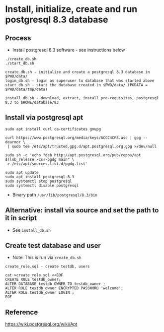 # Install, initialize, create and run postgresql 8.3 database

## Process

* Install postgresql 8.3 software - see instructions below

```
./create_db.sh
./start_db.sh
```

```
create_db.sh - initialize and create a postgresql 8.3 database in $PWD/data/
login_db.sh - login as superuser to database that was started above
start_db.sh - start the database created in $PWD/data/ (PGDATA = $PWD/data/tmp/data)

install_db.sh - download, extract, install pre-requisites, postgresql 8.3 to $HOME/database/83
```

## Install via postgresql apt

```
sudo apt install curl ca-certificates gnupg

curl https://www.postgresql.org/media/keys/ACCC4CF8.asc | gpg --dearmor \
 | sudo tee /etc/apt/trusted.gpg.d/apt.postgresql.org.gpg >/dev/null

sudo sh -c 'echo "deb http://apt.postgresql.org/pub/repos/apt $(lsb_release -cs)-pgdg main" \
 > /etc/apt/sources.list.d/pgdg.list'

sudo apt update
sudo apt install postgresql-8.3
sudo systemctl stop postgresql
sudo systemctl disable postgresql
```

* Binary path `/usr/lib/postgresql/8.3/bin`

## Alternative: install via source and set the path to it in script

* See `install_db.sh`

## Create test database and user

* Note: This is run via `create_db.sh`

```
create_role.sql - create testdb, users

cat >create_role.sql <<EOF
CREATE ROLE testdb_owner;
ALTER DATABASE testdb OWNER TO testdb_owner ;
ALTER ROLE testdb_owner ENCRYPTED PASSWORD 'welcome';
ALTER ROLE testdb_owner LOGIN ;
EOF
```

## Reference

<https://wiki.postgresql.org/wiki/Apt>
